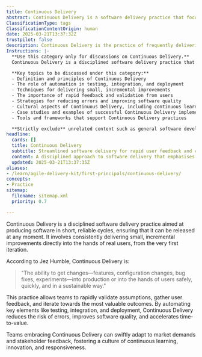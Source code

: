 ```yaml
---
title: Continuous Delivery
abstract: Continuous Delivery is a software delivery practice that focuses on producing software in short, reliable cycles, enabling teams to release updates at any time. Originating from the need for more efficient and responsive software development processes, it involves delivering small, incremental improvements directly to users from the initial stages of development. This approach, as defined by Jez Humble, emphasises the ability to safely and quickly implement changes—such as new features, configuration adjustments, and bug fixes—into production. The importance of Continuous Delivery lies in its capacity to facilitate rapid validation of assumptions and collection of user feedback, which are crucial for refining products and achieving valuable outcomes. By automating essential processes like testing, integration, and deployment, Continuous Delivery not only mitigates the risk of errors but also enhances software quality and accelerates the time it takes to deliver value to users. Teams that adopt this practice can more effectively respond to market demands and stakeholder input, thereby fostering a culture of continuous learning, innovation, and adaptability within their organisations.
ClassificationType: tags
ClassificationContentOrigin: human
date: 2025-03-21T13:37:32Z
trustpilot: false
description: Continuous Delivery is the practice of frequently delivering small increments of valuable product directly to real users, enabling rapid feedback, validation, and continuous improvement from the very first iteration.
Instructions: |-
  **Use this category only for discussions on Continuous Delivery.**  
  Continuous Delivery is a disciplined software delivery practice that focuses on producing software in short, reliable cycles, ensuring that it can be released at any moment. The purpose of this category is to explore the principles, practices, and benefits of Continuous Delivery, emphasising its role in enhancing software quality and responsiveness to user needs.

  **Key topics to be discussed under this category:**
  - Definition and principles of Continuous Delivery
  - The role of automation in testing, integration, and deployment
  - Techniques for delivering small, incremental improvements
  - The importance of rapid feedback and validation from users
  - Strategies for reducing errors and improving software quality
  - Cultural aspects of Continuous Delivery, including continuous learning and innovation
  - Case studies and examples of successful Continuous Delivery implementations
  - Tools and frameworks that support Continuous Delivery practices

  **Strictly exclude** unrelated content such as general software development practices that do not specifically address Continuous Delivery, discussions on unrelated methodologies (e.g., Agile without a focus on delivery), or misinterpretations of Continuous Delivery principles.
headline:
  cards: []
  title: Continuous Delivery
  subtitle: Streamlined software delivery for rapid user feedback and continuous improvement through reliable, incremental releases.
  content: A disciplined approach to software delivery that emphasises frequent, incremental releases directly to users, enabling swift validation of ideas and continuous enhancement. Posts should explore automation in testing and deployment, user feedback mechanisms, risk management, and strategies for fostering a culture of innovation and responsiveness.
  updated: 2025-03-21T13:37:35Z
aliases:
- /learn/agile-delivery-kit/first-principals/continuous-delivery/
concepts:
- Practice
sitemap:
  filename: sitemap.xml
  priority: 0.7

---
```

Continuous Delivery is a disciplined software delivery practice aimed at producing software in short, reliable cycles, ensuring that it can be released at any moment. It involves consistently delivering small, incremental improvements directly into the hands of real users, from the very first iteration.

According to Jez Humble, Continuous Delivery is:

> "The ability to get changes—features, configuration changes, bug fixes, experiments—into production or into the hands of users safely, quickly, and in a sustainable way."

This practice allows teams to rapidly validate assumptions, gather user feedback, and iterate towards the most valuable outcomes. By automating key elements like testing, integration, and deployment, Continuous Delivery reduces the risk of errors, improves software quality, and accelerates time-to-value.

Teams embracing Continuous Delivery can swiftly adapt to market demands and stakeholder feedback, fostering a culture of continuous learning, innovation, and responsiveness.
